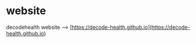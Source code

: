 # website
decodehealth website --> [https://decode-health.github.io](https://decode-health.github.io)
